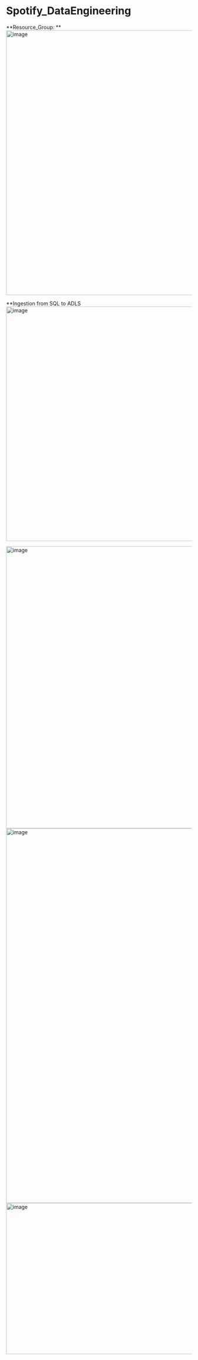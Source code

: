 # Spotify_DataEngineering

**Resource_Group:
**<img width="1897" height="718" alt="image" src="https://github.com/user-attachments/assets/03197922-9b5a-4ae5-84aa-b5900c633ac9" />

**Ingestion from SQL to ADLS
<img width="1885" height="636" alt="image" src="https://github.com/user-attachments/assets/82090a10-2de0-4409-a72b-bb4d40b8362b" />

<img width="1902" height="765" alt="image" src="https://github.com/user-attachments/assets/028e28b4-6b20-4010-a341-64e266547dfc" />

<img width="1912" height="1016" alt="image" src="https://github.com/user-attachments/assets/785a0ff6-7e52-4eec-a773-e344b872b6ac" />

<img width="631" height="410" alt="image" src="https://github.com/user-attachments/assets/1bab7fe7-69d7-4ea9-89e6-a7bda5ea1ecb" />

